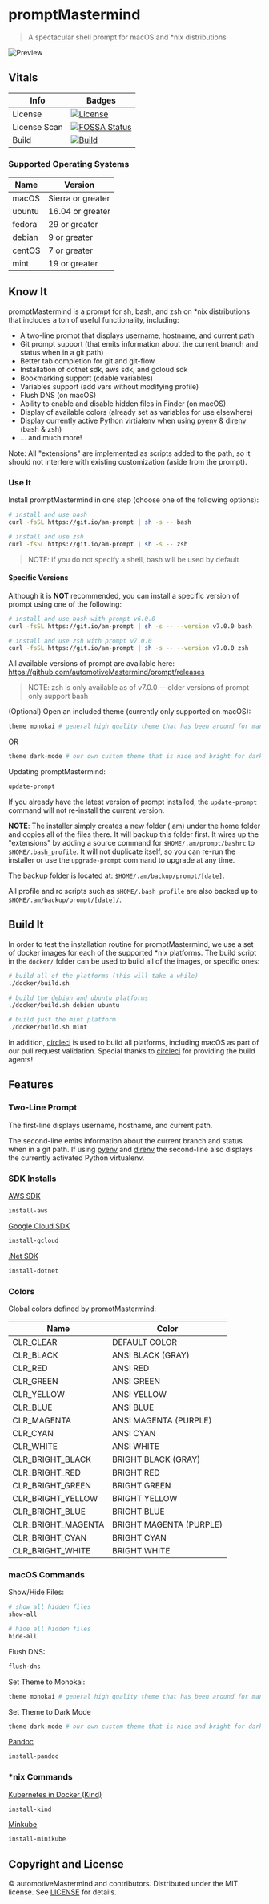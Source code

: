 # promptMastermind

> A spectacular shell prompt for macOS and *nix distributions

![Preview][preview-image]

## Vitals

| Info         | Badges                                    |
| ------------ | ----------------------------------------- |
| License      | [![License][license-image]][license-uri]  |
| License Scan | [![FOSSA Status][fossa-image]][fossa-uri] |
| Build        | [![Build][build-image]][build-uri]        |

### Supported Operating Systems

| Name   | Version           |
| ------ | ----------------- |
| macOS  | Sierra or greater |
| ubuntu | 16.04 or greater  |
| fedora | 29 or greater     |
| debian | 9 or greater      |
| centOS | 7 or greater      |
| mint   | 19 or greater     |

## Know It

promptMastermind is a prompt for sh, bash, and zsh on *nix distributions that includes a ton of useful functionality,
including:

* A two-line prompt that displays username, hostname, and current path
* Git prompt support (that emits information about the current branch and status when in a git path)
* Better tab completion for git and git-flow
* Installation of dotnet sdk, aws sdk, and gcloud sdk
* Bookmarking support (cdable variables)
* Variables support (add vars without modifying profile)
* Flush DNS (on macOS)
* Ability to enable and disable hidden files in Finder (on macOS)
* Display of available colors (already set as variables for use elsewhere)
* Display currently active Python virtialenv when using [pyenv][pyenv-url] & [direnv][direnv-url] (bash & zsh)
* ... and much more!

Note: All "extensions" are implemented as scripts added to the path, so it should not interfere with existing
customization (aside from the prompt).

### Use It

Install promptMastermind in one step (choose one of the following options):

``` sh
# install and use bash
curl -fsSL https://git.io/am-prompt | sh -s -- bash

# install and use zsh
curl -fsSL https://git.io/am-prompt | sh -s -- zsh
```

> NOTE: if you do not specify a shell, bash will be used by default

#### Specific Versions

Although it is **NOT** recommended, you can install a specific version of prompt using one of the following:

``` sh
# install and use bash with prompt v6.0.0
curl -fsSL https://git.io/am-prompt | sh -s -- --version v7.0.0 bash

# install and use zsh with prompt v7.0.0
curl -fsSL https://git.io/am-prompt | sh -s -- --version v7.0.0 zsh
```

All available versions of prompt are available here: <https://github.com/automotiveMastermind/prompt/releases>

> NOTE: zsh is only available as of v7.0.0 -- older versions of prompt only support bash

(Optional) Open an included theme (currently only supported on macOS):

``` sh
theme monokai # general high quality theme that has been around for many years
```

OR

```sh
theme dark-mode # our own custom theme that is nice and bright for dark mode on macOS
```

Updating promptMastermind:

``` sh
update-prompt
```

If you already have the latest version of prompt installed, the `update-prompt` command will not re-install the
current version.

**NOTE**: The installer simply creates a new folder (.am) under the home folder and copies all of the files
there. It will backup this folder first. It wires up the "extensions" by adding a source command for
`$HOME/.am/prompt/bashrc` to `$HOME/.bash_profile`. It will not duplicate itself, so you can re-run the
installer or use the `upgrade-prompt` command to upgrade at any time.

The backup folder is located at: `$HOME/.am/backup/prompt/[date]`.

All profile and rc scripts such as `$HOME/.bash_profile` are also backed up to `$HOME/.am/backup/prompt/[date]/`.

## Build It

In order to test the installation routine for promptMastermind, we use a set of docker images for each of the supported
*nix platforms. The build script in the `docker/` folder can be used to build all of the images, or specific ones:

```sh
# build all of the platforms (this will take a while)
./docker/build.sh

# build the debian and ubuntu platforms
./docker/build.sh debian ubuntu

# build just the mint platform
./docker/build.sh mint
```

In addition, [circleci][circleci-uri] is used to build all platforms, including macOS as part of our pull request
validation. Special thanks to [circleci][circleci-uri] for providing the build agents!

## Features

### Two-Line Prompt

The first-line displays username, hostname, and current path.

The second-line emits information about the current branch and status when in a git path. If using [pyenv][pyenv-url] and [direnv][direnv-url] the second-line also displays the currently activated Python virtualenv.

### SDK Installs

[AWS SDK][aws-sdk-url]

```sh
install-aws
```

[Google Cloud SDK][gcloud-sdk-url]

```sh
install-gcloud
```

[.Net SDK][dotnet-sdk-url]

```sh
install-dotnet
```

### Colors

Global colors defined by promotMastermind:

| Name               | Color                   |
| ------------------ | ----------------------- |
| CLR_CLEAR          | DEFAULT COLOR           |
| CLR_BLACK          | ANSI BLACK (GRAY)       |
| CLR_RED            | ANSI RED                |
| CLR_GREEN          | ANSI GREEN              |
| CLR_YELLOW         | ANSI YELLOW             |
| CLR_BLUE           | ANSI BLUE               |
| CLR_MAGENTA        | ANSI MAGENTA (PURPLE)   |
| CLR_CYAN           | ANSI CYAN               |
| CLR_WHITE          | ANSI WHITE              |
| CLR_BRIGHT_BLACK   | BRIGHT BLACK (GRAY)     |
| CLR_BRIGHT_RED     | BRIGHT RED              |
| CLR_BRIGHT_GREEN   | BRIGHT GREEN            |
| CLR_BRIGHT_YELLOW  | BRIGHT YELLOW           |
| CLR_BRIGHT_BLUE    | BRIGHT BLUE             |
| CLR_BRIGHT_MAGENTA | BRIGHT MAGENTA (PURPLE) |
| CLR_BRIGHT_CYAN    | BRIGHT CYAN             |
| CLR_BRIGHT_WHITE   | BRIGHT WHITE            |

### macOS Commands

Show/Hide Files:

```sh
# show all hidden files
show-all

# hide all hidden files
hide-all
```

Flush DNS:

```sh
flush-dns
```

Set Theme to Monokai:

```sh
theme monokai # general high quality theme that has been around for many years
```

Set Theme to Dark Mode

```sh
theme dark-mode # our own custom theme that is nice and bright for dark mode on macOS
```

[Pandoc][pandoc-url]

```sh
install-pandoc
```

### *nix Commands

[Kubernetes in Docker (Kind)][kind-url]

```sh
install-kind
```

[Minkube][minikube-url]

```sh
install-minikube
```

## Copyright and License

&copy; automotiveMastermind and contributors. Distributed under the MIT license. See [LICENSE][license-uri] for details.

[license-image]: https://img.shields.io/badge/license-MIT-blue.svg
[license-uri]: LICENSE

[build-image]: https://circleci.com/gh/automotiveMastermind/prompt.svg?style=svg
[build-uri]: https://circleci.com/gh/automotiveMastermind/prompt
[circleci-uri]: https://circleci.com

[preview-image]: https://user-images.githubusercontent.com/1803684/60201230-a8241300-97fc-11e9-8cb6-613cd31d914f.png

[fossa-image]: https://app.fossa.com/api/projects/custom%2B12139%2Fgit%40github.com%3AautomotiveMastermind%2Fprompt.git.svg?type=shield
[fossa-uri]: https://app.fossa.com/projects/custom%2B12139%2Fgit%40github.com%3AautomotiveMastermind%2Fprompt.git?ref=badge_shield
[pyenv-url]: https://github.com/pyenv/pyenv
[direnv-url]: https://github.com/direnv/direnv/wiki/Python
[kind-url]: https://kind.sigs.k8s.io
[aws-sdk-url]: https://github.com/aws/aws-cli
[gcloud-sdk-url]: https://cloud.google.com/sdk/install
[dotnet-sdk-url]: https://github.com/dotnet/installer
[minikube-url]: https://minikube.sigs.k8s.io/docs/start/
[pandoc-url]: https://pandoc.org
